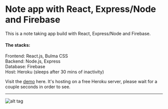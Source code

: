 # Note app with React, Express/Node and Firebase
This is a note taking app build with React, Express/Node and Firebase. 

#### The stacks:  
Frontend: React.js, Bulma CSS  
Backend: Node.js, Express  
Database: Firebase  
Host: Heroku (sleeps after 30 mins of inactivity)  

Visit the [demo](https://note-taking-react-express.herokuapp.com/) here. It's hosting on a free Heroku server, please wait for a couple seconds in order to see.

---

![alt tag](https://imgur.com/lRoqopA.png)
